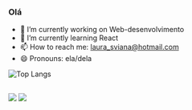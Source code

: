 ### Olá



- 🔭 I’m currently working on Web-desenvolvimento
- 🌱 I’m currently learning React
- 📫 How to reach me: laura_sviana@hotmail.com
- 😄 Pronouns: ela/dela


![Top Langs](https://github-readme-stats.vercel.app/api/top-langs/?username=LauraSViana&hshow_progress=true)

 ##
 
<div> 
 

  <a href = "mailto:laura_sviana@hotmail.com"><img src="https://img.shields.io/badge/-Gmail-%23333?style=for-the-badge&logo=gmail&logoColor=white" target="_blank"></a>
  <a href="https://www.linkedin.com/in/laura-viana-070741228/" target="_blank"><img src="https://img.shields.io/badge/-LinkedIn-%230077B5?style=for-the-badge&logo=linkedin&logoColor=white" target="_blank"></a> 
  
</div>
